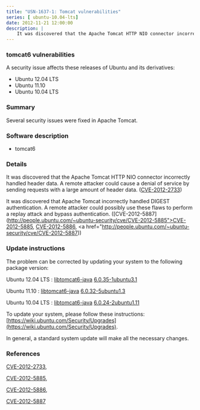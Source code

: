 ```yaml
---
title: "USN-1637-1: Tomcat vulnerabilities"
series: [ ubuntu-10.04-lts]
date: 2012-11-21 12:00:00
description: |
    It was discovered that the Apache Tomcat HTTP NIO connector incorrectly handled header data. A remote attacker could cause a denial of service by sending requests with a large amount of header data. ([CVE-2012-2733](http://people.ubuntu.com/~ubuntu-security/cve/CVE-2012-2733))
--- 
```

 
### tomcat6 vulnerabilities

A security issue affects these releases of Ubuntu and its derivatives:

* Ubuntu 12.04 LTS
* Ubuntu 11.10
* Ubuntu 10.04 LTS

### Summary

Several security issues were fixed in Apache Tomcat. 

### Software description

* tomcat6 

### Details

It was discovered that the Apache Tomcat HTTP NIO connector incorrectly handled header data. A remote attacker could cause a denial of service by sending requests with a large amount of header data. ([CVE-2012-2733](http://people.ubuntu.com/~ubuntu-security/cve/CVE-2012-2733))

It was discovered that Apache Tomcat incorrectly handled DIGEST authentication. A remote attacker could possibly use these flaws to perform a replay attack and bypass authentication. ([CVE-2012-5887](http://people.ubuntu.com/~ubuntu-security/cve/CVE-2012-5885">CVE-2012-5885</a>, <a href="http://people.ubuntu.com/~ubuntu-security/cve/CVE-2012-5886">CVE-2012-5886</a>, <a href="http://people.ubuntu.com/~ubuntu-security/cve/CVE-2012-5887)) 

### Update instructions

The problem can be corrected by updating your system to the following package version:

Ubuntu 12.04 LTS
 : [libtomcat6-java](https://launchpad.net/ubuntu/+source/tomcat6) <span> [6.0.35-1ubuntu3.1](https://launchpad.net/ubuntu/+source/tomcat6/6.0.35-1ubuntu3.1) </span> 

Ubuntu 11.10
 : [libtomcat6-java](https://launchpad.net/ubuntu/+source/tomcat6) <span> [6.0.32-5ubuntu1.3](https://launchpad.net/ubuntu/+source/tomcat6/6.0.32-5ubuntu1.3) </span> 

Ubuntu 10.04 LTS
 : [libtomcat6-java](https://launchpad.net/ubuntu/+source/tomcat6) <span> [6.0.24-2ubuntu1.11](https://launchpad.net/ubuntu/+source/tomcat6/6.0.24-2ubuntu1.11) </span> 

To update your system, please follow these instructions: [https://wiki.ubuntu.com/Security/Upgrades](https://wiki.ubuntu.com/Security/Upgrades).

In general, a standard system update will make all the necessary changes. 

### References

 [CVE-2012-2733](http://people.ubuntu.com/~ubuntu-security/cve/CVE-2012-2733), 

 [CVE-2012-5885](http://people.ubuntu.com/~ubuntu-security/cve/CVE-2012-5885), 

 [CVE-2012-5886](http://people.ubuntu.com/~ubuntu-security/cve/CVE-2012-5886), 

 [CVE-2012-5887](http://people.ubuntu.com/~ubuntu-security/cve/CVE-2012-5887)
 
